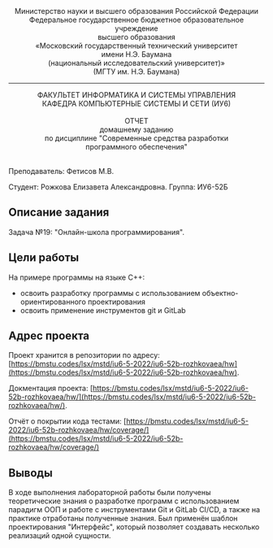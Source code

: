 <div align="center">
Министерство науки и высшего образования Российской Федерации <br />
Федеральное государственное бюджетное образовательное учреждение <br />
высшего образования <br />
«Московский государственный технический университет <br />
имени Н.Э. Баумана <br />
(национальный исследовательский университет)» <br />
(МГТУ им. Н.Э. Баумана)
</div>
<hr />
<div align="center">
ФАКУЛЬТЕТ ИНФОРМАТИКА И СИСТЕМЫ УПРАВЛЕНИЯ <br />
КАФЕДРА КОМПЬЮТЕРНЫЕ СИСТЕМЫ И СЕТИ (ИУ6)
</div>
<br />
<div align="center">
ОТЧЕТ <br />
домашнему заданию <br />
по дисциплине "Современные средства разработки <br />
программного обеспечения"
</div>
<br />

Преподаватель: Фетисов М.В.

Студент: Рожкова Елизавета Александровна.
Группа: ИУ6-52Б

## Описание задания

Задача №19: "Онлайн-школа программирования".

## Цели работы

На примере программы на языке С++:

- освоить разработку программы с использованием объектно-ориентированного проектирования
- освоить применение инструментов git и GitLab

## Адрес проекта

Проект хранится в репозитории по адресу: [https://bmstu.codes/lsx/mstd/iu6-5-2022/iu6-52b-rozhkovaea/hw](https://bmstu.codes/lsx/mstd/iu6-5-2022/iu6-52b-rozhkovaea/hw).

Докментация проекта: [https://bmstu.codes/lsx/mstd/iu6-5-2022/iu6-52b-rozhkovaea/hw/](https://bmstu.codes/lsx/mstd/iu6-5-2022/iu6-52b-rozhkovaea/hw/).

Отчёт о покрытии кода тестами: [https://bmstu.codes/lsx/mstd/iu6-5-2022/iu6-52b-rozhkovaea/hw/coverage/](https://bmstu.codes/lsx/mstd/iu6-5-2022/iu6-52b-rozhkovaea/hw/coverage/)

## Выводы

В ходе выполнения лабораторной работы были получены теоретические знания о разработке программ с использованием парадигм ООП и
работе с инструментами Git и GitLab CI/CD, а также на практике отработаны полученные знания. Был применён шаблон проектирования "Интерфейс", который позволяет создавать несколько реализаций одной сущности.
